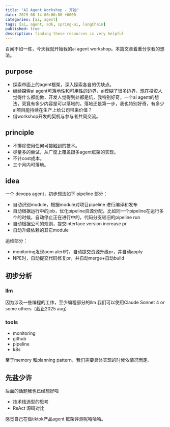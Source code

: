 ```yaml
---
title: "AI Agent Workshop - 开始"
date: 2025-08-14 00:00:00 +0000
categories: [ai, agent]
tags: [ai, agent, adk, spring-ai, langChain]
published: true
description: finding these resources is very helpful
---
```


百闻不如一练，今天我就开始我的ai agent workshop。本篇文章着重分享我的想法。

## purpose

- 探索市面上的agent框架，深入探索各自的优缺点。
- 继续探索ai agent可落地性和可用性的边界，ai模糊了很多边界，现在投资人觉得什么都能做，开发人觉得到处都是坑，我特别好奇，一个ai agent的想法，究竟有多少内容是可以落地的，落地还是第一步，我也特别好奇，有多少ai项目能持续在生产上给公司带来价值？
- 借workshop开发的契机与参与者共同交流。

## principle

- 不排除使用任何可接触到的技术。
- 尽量多的尝试，从广度上覆盖跟多agent框架的实现。
- 不计cost成本。
- 三个月内可落地。

## idea

一个 devops agent，初步想法如下
pipeline 部分：
- 自动识别module，根据module对项目pipeline 进行编译和发布
- 自动根据运行中的job，优化pipeline资源分配，比如同一个pipeline在运行多个的时候，自动停止正在进行中的，代码分支较旧的pipeline run
- 自动根据公司的规则，提交interface version increase pr
- 自动升级依赖的其它module

运维部分：
- monitoring发现oom alert时，自动提交资源升级pr，并自动apply
- NPE时，自动提交代码修复pr，并自动merge+自动build

## 初步分析
### llm
因为涉及一些编程的工作，至少编程部分的llm 我们可以使用Claude Sonnet 4 or some others（截止2025 aug）

### tools
- monitoring
- github
- pipeline
- k8s

至于memory 和planning pattern，我们需要具体实现的时候依情况而定。

## 先盐少许
后面的话题我也已经想好啦
- 技术栈选型的思考
- ReAct 源码对比

感觉自己在做tiktok产品agent 框架评测呢哈哈哈。